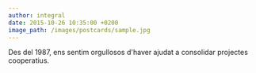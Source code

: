 ```yaml
---
author: integral
date: 2015-10-26 10:35:00 +0200
image_path: /images/postcards/sample.jpg
---
```


Des del 1987, ens sentim orgullosos d'haver ajudat a consolidar projectes cooperatius.